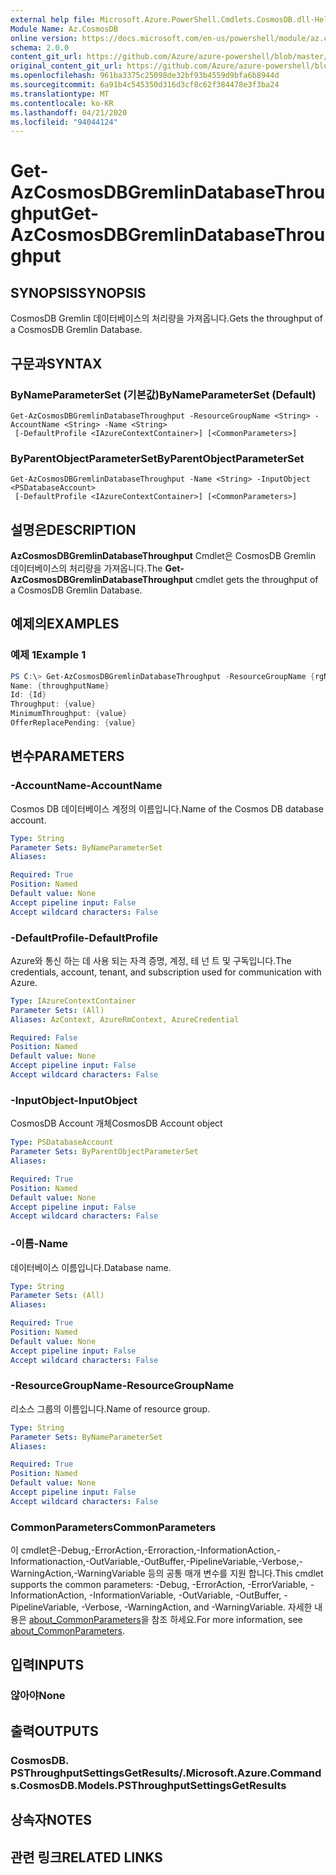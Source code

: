 ```yaml
---
external help file: Microsoft.Azure.PowerShell.Cmdlets.CosmosDB.dll-Help.xml
Module Name: Az.CosmosDB
online version: https://docs.microsoft.com/en-us/powershell/module/az.cosmosdb/get-azcosmosdbgremlindatabasethroughput
schema: 2.0.0
content_git_url: https://github.com/Azure/azure-powershell/blob/master/src/CosmosDB/CosmosDB/help/Get-AzCosmosDBGremlinDatabaseThroughput.md
original_content_git_url: https://github.com/Azure/azure-powershell/blob/master/src/CosmosDB/CosmosDB/help/Get-AzCosmosDBGremlinDatabaseThroughput.md
ms.openlocfilehash: 961ba3375c25098de32bf93b4559d9bfa6b8944d
ms.sourcegitcommit: 6a91b4c545350d316d3cf8c62f384478e3f3ba24
ms.translationtype: MT
ms.contentlocale: ko-KR
ms.lasthandoff: 04/21/2020
ms.locfileid: "94044124"
---
```

# <span data-ttu-id="a2526-101">Get-AzCosmosDBGremlinDatabaseThroughput</span><span class="sxs-lookup"><span data-stu-id="a2526-101">Get-AzCosmosDBGremlinDatabaseThroughput</span></span>

## <span data-ttu-id="a2526-102">SYNOPSIS</span><span class="sxs-lookup"><span data-stu-id="a2526-102">SYNOPSIS</span></span>
<span data-ttu-id="a2526-103">CosmosDB Gremlin 데이터베이스의 처리량을 가져옵니다.</span><span class="sxs-lookup"><span data-stu-id="a2526-103">Gets the throughput of a CosmosDB Gremlin Database.</span></span>

## <span data-ttu-id="a2526-104">구문과</span><span class="sxs-lookup"><span data-stu-id="a2526-104">SYNTAX</span></span>

### <span data-ttu-id="a2526-105">ByNameParameterSet (기본값)</span><span class="sxs-lookup"><span data-stu-id="a2526-105">ByNameParameterSet (Default)</span></span>
```
Get-AzCosmosDBGremlinDatabaseThroughput -ResourceGroupName <String> -AccountName <String> -Name <String>
 [-DefaultProfile <IAzureContextContainer>] [<CommonParameters>]
```

### <span data-ttu-id="a2526-106">ByParentObjectParameterSet</span><span class="sxs-lookup"><span data-stu-id="a2526-106">ByParentObjectParameterSet</span></span>
```
Get-AzCosmosDBGremlinDatabaseThroughput -Name <String> -InputObject <PSDatabaseAccount>
 [-DefaultProfile <IAzureContextContainer>] [<CommonParameters>]
```

## <span data-ttu-id="a2526-107">설명은</span><span class="sxs-lookup"><span data-stu-id="a2526-107">DESCRIPTION</span></span>
<span data-ttu-id="a2526-108">**AzCosmosDBGremlinDatabaseThroughput** Cmdlet은 CosmosDB Gremlin 데이터베이스의 처리량을 가져옵니다.</span><span class="sxs-lookup"><span data-stu-id="a2526-108">The **Get-AzCosmosDBGremlinDatabaseThroughput** cmdlet gets the throughput of a CosmosDB Gremlin Database.</span></span>

## <span data-ttu-id="a2526-109">예제의</span><span class="sxs-lookup"><span data-stu-id="a2526-109">EXAMPLES</span></span>

### <span data-ttu-id="a2526-110">예제 1</span><span class="sxs-lookup"><span data-stu-id="a2526-110">Example 1</span></span>
```powershell
PS C:\> Get-AzCosmosDBGremlinDatabaseThroughput -ResourceGroupName {rgName} -AccountName {accountName} -Name {databaseName}
Name: {throughputName}
Id: {Id}
Throughput: {value} 
MinimumThroughput: {value}
OfferReplacePending: {value}
```

## <span data-ttu-id="a2526-111">변수</span><span class="sxs-lookup"><span data-stu-id="a2526-111">PARAMETERS</span></span>

### <span data-ttu-id="a2526-112">-AccountName</span><span class="sxs-lookup"><span data-stu-id="a2526-112">-AccountName</span></span>
<span data-ttu-id="a2526-113">Cosmos DB 데이터베이스 계정의 이름입니다.</span><span class="sxs-lookup"><span data-stu-id="a2526-113">Name of the Cosmos DB database account.</span></span>

```yaml
Type: String
Parameter Sets: ByNameParameterSet
Aliases:

Required: True
Position: Named
Default value: None
Accept pipeline input: False
Accept wildcard characters: False
```

### <span data-ttu-id="a2526-114">-DefaultProfile</span><span class="sxs-lookup"><span data-stu-id="a2526-114">-DefaultProfile</span></span>
<span data-ttu-id="a2526-115">Azure와 통신 하는 데 사용 되는 자격 증명, 계정, 테 넌 트 및 구독입니다.</span><span class="sxs-lookup"><span data-stu-id="a2526-115">The credentials, account, tenant, and subscription used for communication with Azure.</span></span>

```yaml
Type: IAzureContextContainer
Parameter Sets: (All)
Aliases: AzContext, AzureRmContext, AzureCredential

Required: False
Position: Named
Default value: None
Accept pipeline input: False
Accept wildcard characters: False
```

### <span data-ttu-id="a2526-116">-InputObject</span><span class="sxs-lookup"><span data-stu-id="a2526-116">-InputObject</span></span>
<span data-ttu-id="a2526-117">CosmosDB Account 개체</span><span class="sxs-lookup"><span data-stu-id="a2526-117">CosmosDB Account object</span></span>

```yaml
Type: PSDatabaseAccount
Parameter Sets: ByParentObjectParameterSet
Aliases:

Required: True
Position: Named
Default value: None
Accept pipeline input: False
Accept wildcard characters: False
```

### <span data-ttu-id="a2526-118">-이름</span><span class="sxs-lookup"><span data-stu-id="a2526-118">-Name</span></span>
<span data-ttu-id="a2526-119">데이터베이스 이름입니다.</span><span class="sxs-lookup"><span data-stu-id="a2526-119">Database name.</span></span>

```yaml
Type: String
Parameter Sets: (All)
Aliases:

Required: True
Position: Named
Default value: None
Accept pipeline input: False
Accept wildcard characters: False
```

### <span data-ttu-id="a2526-120">-ResourceGroupName</span><span class="sxs-lookup"><span data-stu-id="a2526-120">-ResourceGroupName</span></span>
<span data-ttu-id="a2526-121">리소스 그룹의 이름입니다.</span><span class="sxs-lookup"><span data-stu-id="a2526-121">Name of resource group.</span></span>

```yaml
Type: String
Parameter Sets: ByNameParameterSet
Aliases:

Required: True
Position: Named
Default value: None
Accept pipeline input: False
Accept wildcard characters: False
```

### <span data-ttu-id="a2526-122">CommonParameters</span><span class="sxs-lookup"><span data-stu-id="a2526-122">CommonParameters</span></span>
<span data-ttu-id="a2526-123">이 cmdlet은-Debug,-ErrorAction,-Erroraction,-InformationAction,-Informationaction,-OutVariable,-OutBuffer,-PipelineVariable,-Verbose,-WarningAction,-WarningVariable 등의 공통 매개 변수를 지원 합니다.</span><span class="sxs-lookup"><span data-stu-id="a2526-123">This cmdlet supports the common parameters: -Debug, -ErrorAction, -ErrorVariable, -InformationAction, -InformationVariable, -OutVariable, -OutBuffer, -PipelineVariable, -Verbose, -WarningAction, and -WarningVariable.</span></span> <span data-ttu-id="a2526-124">자세한 내용은 [about_CommonParameters](http://go.microsoft.com/fwlink/?LinkID=113216)을 참조 하세요.</span><span class="sxs-lookup"><span data-stu-id="a2526-124">For more information, see [about_CommonParameters](http://go.microsoft.com/fwlink/?LinkID=113216).</span></span>

## <span data-ttu-id="a2526-125">입력</span><span class="sxs-lookup"><span data-stu-id="a2526-125">INPUTS</span></span>

### <span data-ttu-id="a2526-126">않아야</span><span class="sxs-lookup"><span data-stu-id="a2526-126">None</span></span>

## <span data-ttu-id="a2526-127">출력</span><span class="sxs-lookup"><span data-stu-id="a2526-127">OUTPUTS</span></span>

### <span data-ttu-id="a2526-128">CosmosDB. PSThroughputSettingsGetResults/.</span><span class="sxs-lookup"><span data-stu-id="a2526-128">Microsoft.Azure.Commands.CosmosDB.Models.PSThroughputSettingsGetResults</span></span>

## <span data-ttu-id="a2526-129">상속자</span><span class="sxs-lookup"><span data-stu-id="a2526-129">NOTES</span></span>

## <span data-ttu-id="a2526-130">관련 링크</span><span class="sxs-lookup"><span data-stu-id="a2526-130">RELATED LINKS</span></span>
